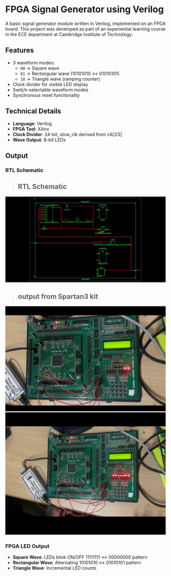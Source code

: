 # FPGA Signal Generator using Verilog

A basic signal generator module written in Verilog, implemented on an FPGA board. This project was developed as part of an experiential learning course in the ECE department at Cambridge Institute of Technology.

## Features
- 3 waveform modes:
  - `00` → Square wave
  - `01` → Rectangular wave (10101010 ↔ 01010101)
  - `10` → Triangle wave (ramping counter)
- Clock divider for visible LED display
- Switch-selectable waveform modes
- Synchronous reset functionality

## Technical Details
- **Language**: Verilog
- **FPGA Tool**: Xilinx
- **Clock Divider**: 24-bit, slow_clk derived from clk[23]
- **Wave Output**: 8-bit LEDs

## Output
### RTL Schematic
> ## RTL Schematic
![RTL Schematic](images/rtl_schematic.png)
> ## output from Spartan3 kit
![RTL Schematic](images/fpga_kit_output_1.png)
![RTL Schematic](images/fpga_kit_output_2.png)

### FPGA LED Output
- **Square Wave**: LEDs blink ON/OFF 11111111 ↔ 00000000 pattern
- **Rectangular Wave**: Alternating 10101010 ↔ 01010101 pattern
- **Triangle Wave**: Incremental LED counts


